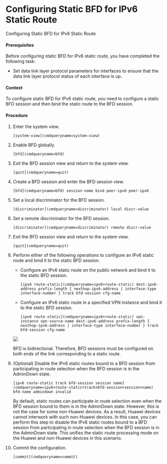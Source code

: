 Configuring Static BFD for IPv6 Static Route
============================================

Configuring Static BFD for IPv6 Static Route

#### Prerequisites

Before configuring static BFD for IPv6 static route, you have completed the following task:

* Set data link layer protocol parameters for interfaces to ensure that the data link layer protocol status of each interface is up.

#### Context

To configure static BFD for IPv6 static route, you need to configure a static BFD session and then bind the static route to the BFD session.


#### Procedure

1. Enter the system view.
   
   
   ```
   [system-view](cmdqueryname=system-view)
   ```
2. Enable BFD globally.
   
   
   ```
   [bfd](cmdqueryname=bfd)
   ```
3. Exit the BFD session view and return to the system view.
   
   
   ```
   [quit](cmdqueryname=quit)
   ```
4. Create a BFD session and enter the BFD session view.
   
   
   ```
   [bfd](cmdqueryname=bfd) session-name bind peer-ipv6 peer-ipv6
   ```
5. Set a local discriminator for the BFD session.
   
   
   ```
   [discriminator](cmdqueryname=discriminator) local discr-value
   ```
6. Set a remote discriminator for the BFD session.
   
   
   ```
   [discriminator](cmdqueryname=discriminator) remote discr-value
   ```
7. Exit the BFD session view and return to the system view.
   
   
   ```
   [quit](cmdqueryname=quit)
   ```
8. Perform either of the following operations to configure an IPv6 static route and bind it to the static BFD session.
   
   
   * Configure an IPv6 static route on the public network and bind it to the static BFD session.
     ```
     [ipv6 route-static](cmdqueryname=ipv6+route-static) dest-ipv6-address prefix-length { nexthop-ipv6-address | interface-type interface-number } track bfd-session cfg-name
     ```
   * Configure an IPv6 static route in a specified VPN instance and bind it to the static BFD session.
     ```
     [ipv6 route-static](cmdqueryname=ipv6+route-static) vpn-instance vpn-source-name dest-ipv6-address prefix-length { nexthop-ipv6-address | interface-type interface-number } track bfd-session cfg-name 
     ```
   
   ![](public_sys-resources/note_3.0-en-us.png) 
   
   BFD is bidirectional. Therefore, BFD sessions must be configured on both ends of the link corresponding to a static route.
9. (Optional) Disable the IPv6 static routes bound to a BFD session from participating in route selection when the BFD session is in the AdminDown state.
   
   
   ```
   [ipv6 route-static track bfd-session session name](cmdqueryname=ipv6+route-static+track+bfd-session+session+name) bfd-name admindown invalid
   ```
   
   By default, static routes can participate in route selection even when the BFD session bound to them is in the AdminDown state. However, this is not the case for some non-Huawei devices. As a result, Huawei devices cannot interwork with such non-Huawei devices. In this case, you can perform this step to disable the IPv6 static routes bound to a BFD session from participating in route selection when the BFD session is in the AdminDown state. This unifies the static route processing mode on the Huawei and non-Huawei devices in this scenario.
10. Commit the configuration.
    
    
    ```
    [commit](cmdqueryname=commit)
    ```